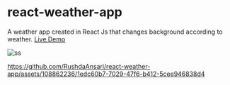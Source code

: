 # react-weather-app
A weather app created in React Js that changes background according to weather. [Live Demo](https://rushdaansari.github.io/react-weather-app/)



![ss](https://github.com/RushdaAnsari/react-weather-app/assets/108862236/33a96f4c-260a-4c4b-bae3-c8bf33195601)




https://github.com/RushdaAnsari/react-weather-app/assets/108862236/1edc60b7-7029-47f6-b412-5cee946838d4

